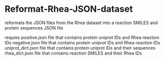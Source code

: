 # Reformat-Rhea-JSON-dataset
reformats the JSON files from the Rhea dataset into a reaction SMILES and protein sequences JSON file

requies
positive.json file that contains protein uniprot IDs and Rhea reaction IDs
negative.json file that contains protein uniprot IDs and Rhea reaction IDs
uniprot_dict.json file that contains protein uniprot IDs and their sequences 
rhea_dict.json file that contains reaction SMILES and their Rhea IDs
